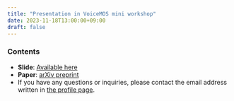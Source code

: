 ```yaml
---
title: "Presentation in VoiceMOS mini workshop"
date: 2023-11-18T13:00:00+09:00
draft: false
---
```


### Contents
- **Slide**: [Available here](https://drive.google.com/file/d/1u3Le6Arsa0CD1vdIC0GqwHkYqQ50TLmS/view?usp=drive_link)
- **Paper**: [arXiv preprint](https://arxiv.org/abs/2210.14850)
- If you have any questions or inquiries, please contact the email address written in [the profile page](../../../../en/fixed/profile).
